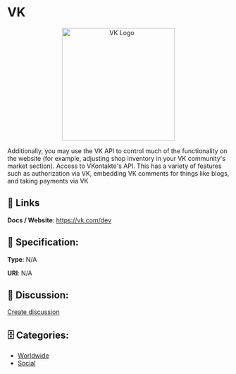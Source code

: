 # VK
<p align="center">
    <img width="256" src="https://raw.githubusercontent.com/apis-list/apis-list/main/apis/vk/logo_256x256.png" alt="VK Logo"/>
</p>

Additionally, you may use the VK API to control much of the functionality on the website (for example, adjusting shop inventory in your VK community's market section). Access to VKontakte's API. This has a variety of features such as authorization via VK, embedding VK comments for things like blogs, and taking payments via VK

##  🔗 Links
**Docs / Website**: https://vk.com/dev

## 🧬 Specification:
**Type**: N/A

**URI**: N/A

## 💬 Discussion:
[Create discussion](https://github.com/apis-list/apis-list/discussions/new)

## 🗄️ Categories:
- [Worldwide](https://github.com/apis-list/apis-list#worldwide)
- [Social](https://github.com/apis-list/apis-list#social)



